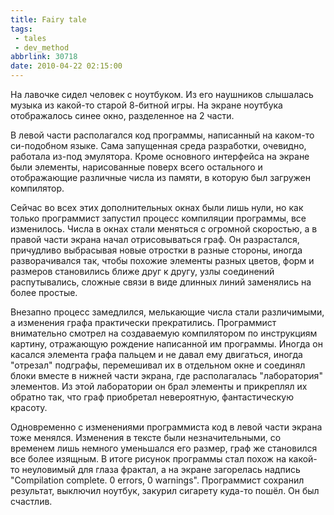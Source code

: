 ```yaml
---
title: Fairy tale
tags:
 - tales
 - dev_method
abbrlink: 30718
date: 2010-04-22 02:15:00
---
```


На лавочке сидел человек с ноутбуком. Из его наушников слышалась музыка из какой-то старой 8-битной игры. На экране ноутбука отображалось синее окно, разделенное на 2 части.  
  
 В левой части располагался код программы, написанный на каком-то си-подобном языке. Сама запущенная среда разработки, очевидно, работала из-под эмулятора. Кроме основного интерфейса на экране были элементы, нарисованные поверх всего остального и отображающие различные числа из памяти, в которую был загружен компилятор.  
  
 Сейчас во всех этих дополнительных окнах были лишь нули, но как только программист запустил процесс компиляции программы, все изменилось. Числа в окнах стали меняться с огромной скоростью, а в правой части экрана начал отрисовываться граф. Он разрастался, причудливо выбрасывая новые отростки в разные стороны, иногда разворачивался так, чтобы похожие элементы разных цветов, форм и размеров становились ближе друг к другу, узлы соединений распутывались, сложные связи в виде длинных линий заменялись на более простые.   
  
Внезапно процесс замедлился, мелькающие числа стали различимыми, а изменения графа практически прекратились. Программист внимательно смотрел на создаваемую компилятором по инструкциям картину, отражающую рождение написанной им программы. Иногда он касался элемента графа пальцем и не давал ему двигаться, иногда "отрезал" подграфы, перемешивал их в отдельном окне и соединял блоки вместе в нижней части экрана, где располагалась "лаборатория" элементов. Из этой лаборатории он брал элементы и прикреплял их обратно так, что граф приобретал невероятную, фантастическую красоту.   
  
Одновременно с изменениями программиста код в левой части экрана тоже менялся. Изменения в тексте были незначительными, со временем лишь немного уменьшался его размер, граф же становился все более изящным. В итоге рисунок программы стал похож на какой-то неуловимый для глаза фрактал, а на экране загорелась надпись "Compilation complete. 0 errors, 0 warnings". Программист сохранил результат, выключил ноутбук, закурил сигарету куда-то пошёл. Он был счастлив.